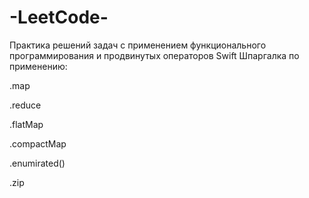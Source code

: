 # -LeetCode-
Практика решений задач с применением функционального программирования и продвинутых операторов Swift
Шпаргалка по применению:


.map

.reduce

.flatMap

.compactMap

.enumirated()

.zip

